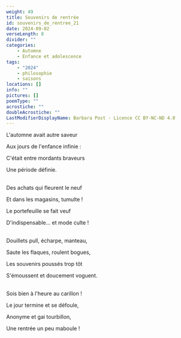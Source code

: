 ```yaml
---
weight: 49
title: Souvenirs de rentrée
id: souvenirs_de_rentree_21
date: 2024-09-02
verseLength: 8
divider: ""
categories:
    - Automne
    - Enfance et adolescence
tags:
    - "2024"
    - philosophie
    - saisons
locations: []
info: ""
pictures: []
poemType: ""
acrostiche: ""
doubleAcrostiche: ""
LastModifierDisplayName: Barbara Post - Licence CC BY-NC-ND 4.0
---
```

L'automne avait autre saveur

Aux jours de l'enfance infinie :

C'était entre mordants braveurs

Une période définie.

 \
Des achats qui fleurent le neuf

Et dans les magasins, tumulte !

Le portefeuille se fait veuf

D'indispensable... et mode culte !

 \
Douillets pull, écharpe, manteau,

Saute les flaques, roulent bogues,

Les souvenirs poussés trop tôt

S'émoussent et doucement voguent.

 \
Sois bien à l'heure au carillon !

Le jour termine et se défoule,

Anonyme et gai tourbillon,

Une rentrée un peu maboule !
